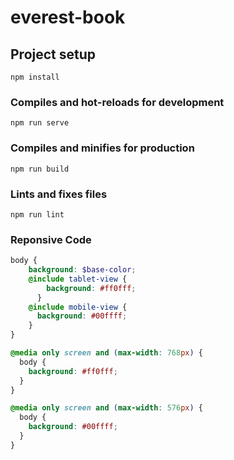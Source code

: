 # everest-book

## Project setup
```
npm install
```

### Compiles and hot-reloads for development
```
npm run serve
```

### Compiles and minifies for production
```
npm run build
```

### Lints and fixes files
```
npm run lint
```

### Reponsive Code
```scss
body {
    background: $base-color;
    @include tablet-view {
        background: #ff0fff;
      }
    @include mobile-view {
      background: #00ffff;
    }
}
```

```css
@media only screen and (max-width: 768px) {
  body {
    background: #ff0fff;
  }
}

@media only screen and (max-width: 576px) {
  body {
    background: #00ffff;
  }
}
```